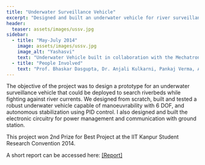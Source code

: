 ```yaml
---
title: "Underwater Surveillance Vehicle"
excerpt: "Designed and built an underwater vehicle for river surveillance"
header:
  teaser: assets/images/ussv.jpg
sidebar:
  - title: "May-July 2014"
    image: assets/images/ussv.jpg
    image_alt: "Yashasvi"
    text: "Underwater Vehicle built in collaboration with the Mechatronics Lab, IIT Kanpur"
  - title: "People Involved"
    text: "Prof. Bhaskar Dasgupta, Dr. Anjali Kulkarni, Pankaj Verma, Aditya Pande"
---
```

The objective of the project was to design a prototype for an underwater surveillance vehicle that could be deployed to search riverbeds while fighting against river currents. We designed from scratch, built and tested a robust underwater vehicle capable of manoeuvrability with 6 DOF, and autonomous stabilization using PID control. I also designed and built the electronic circuitry for power management and communication with ground station. 

This project won 2nd Prize for Best Project at the IIT Kanpur Student Research Convention 2014. 

A short report can be accessed here: <a href="/assets/documents/ussv_intro.pdf">[Report]</a>
